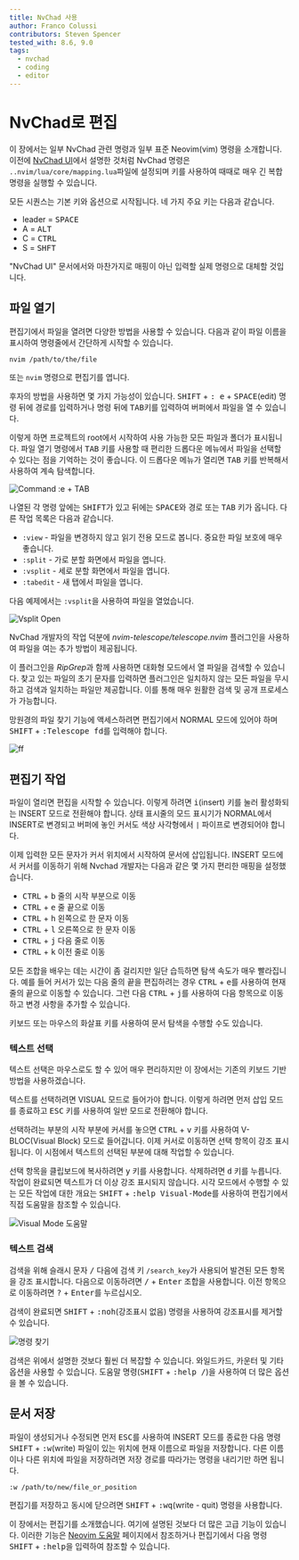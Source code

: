 ```yaml
---
title: NvChad 사용
author: Franco Colussi
contributors: Steven Spencer
tested_with: 8.6, 9.0
tags:
  - nvchad
  - coding
  - editor
---
```


# NvChad로 편집

이 장에서는 일부 NvChad 관련 명령과 일부 표준 Neovim(vim) 명령을 소개합니다.  이전에 [NvChad UI](nvchad_ui.md)에서 설명한 것처럼 NvChad 명령은 `..nvim/lua/core/mapping.lua`파일에 설정되며 키를 사용하여 때때로 매우 긴 복합 명령을 실행할 수 있습니다.

모든 시퀀스는 기본 키와 옵션으로 시작됩니다. 네 가지 주요 키는 다음과 같습니다.

* leader = <kbd>SPACE</kbd>
* A = <kbd>ALT</kbd>
* C = <kbd>CTRL</kbd>
* S = <kbd>SHFT</kbd>

"NvChad UI" 문서에서와 마찬가지로 매핑이 아닌 입력할 실제 명령으로 대체할 것입니다.

## 파일 열기

편집기에서 파일을 열려면 다양한 방법을 사용할 수 있습니다. 다음과 같이 파일 이름을 표시하여 명령줄에서 간단하게 시작할 수 있습니다.

```bash
nvim /path/to/the/file
```

또는 `nvim` 명령으로 편집기를 엽니다.

후자의 방법을 사용하면 몇 가지 가능성이 있습니다. <kbd>SHIFT</kbd> + <kbd>: e</kbd> + <kbd>SPACE</kbd>(edit) 명령 뒤에 경로를 입력하거나 명령 뒤에 <kbd>TAB</kbd>키를 입력하여 버퍼에서 파일을 열 수 있습니다.

이렇게 하면 프로젝트의 root에서 시작하여 사용 가능한 모든 파일과 폴더가 표시됩니다. 파일 열기 명령에서 <kbd>TAB</kbd> 키를 사용할 때 편리한 드롭다운 메뉴에서 파일을 선택할 수 있다는 점을 기억하는 것이 좋습니다. 이 드롭다운 메뉴가 열리면 <kbd>TAB</kbd> 키를 반복해서 사용하여 계속 탐색합니다.

![Command :e + TAB](../images/e_tab_command.png)

나열된 각 명령 앞에는 <kbd>SHIFT</kbd>가 있고 뒤에는 <kbd>SPACE</kbd>와 경로 또는 <kbd>TAB</kbd> 키가 옵니다. 다른 작업 목록은 다음과 같습니다.

* `:view` - 파일을 변경하지 않고 읽기 전용 모드로 봅니다. 중요한 파일 보호에 매우 좋습니다.
* `:split` - 가로 분할 화면에서 파일을 엽니다.
* `:vsplit` - 세로 분할 화면에서 파일을 엽니다.
* `:tabedit` - 새 탭에서 파일을 엽니다.

다음 예제에서는 `:vsplit`을 사용하여 파일을 열었습니다.

![Vsplit Open](../images/vsplit_open.png)

NvChad 개발자의 작업 덕분에 *nvim-telescope/telescope.nvim* 플러그인을 사용하여 파일을 여는 추가 방법이 제공됩니다.

이 플러그인을 *RipGrep*과 함께 사용하면 대화형 모드에서 열 파일을 검색할 수 있습니다. 찾고 있는 파일의 초기 문자를 입력하면 플러그인은 일치하지 않는 모든 파일을 무시하고 검색과 일치하는 파일만 제공합니다. 이를 통해 매우 원활한 검색 및 공개 프로세스가 가능합니다.

망원경의 파일 찾기 기능에 액세스하려면 편집기에서 NORMAL 모드에 있어야 하며 <kbd>SHIFT</kbd> + <kbd>:Telescope fd</kbd>를 입력해야 합니다.

![<leader>ff](../images/leader_ff.png)

## 편집기 작업

파일이 열리면 편집을 시작할 수 있습니다. 이렇게 하려면 <kbd>i</kbd>(insert) 키를 눌러 활성화되는 INSERT 모드로 전환해야 합니다. 상태 표시줄의 모드 표시기가 NORMAL에서 INSERT로 변경되고 버퍼에 놓인 커서도 색상 사각형에서 `|` 파이프로 변경되어야 합니다.

이제 입력한 모든 문자가 커서 위치에서 시작하여 문서에 삽입됩니다. INSERT 모드에서 커서를 이동하기 위해 Nvchad 개발자는 다음과 같은 몇 가지 편리한 매핑을 설정했습니다.

- <kbd>CTRL</kbd> + <kbd>b</kbd> 줄의 시작 부분으로 이동
- <kbd>CTRL</kbd> + <kbd>e</kbd> 줄 끝으로 이동
- <kbd>CTRL</kbd> + <kbd>h</kbd> 왼쪽으로 한 문자 이동
- <kbd>CTRL</kbd> + <kbd>l</kbd> 오른쪽으로 한 문자 이동
- <kbd>CTRL</kbd> + <kbd>j</kbd> 다음 줄로 이동
- <kbd>CTRL</kbd> + <kbd>k</kbd> 이전 줄로 이동

모든 조합을 배우는 데는 시간이 좀 걸리지만 일단 습득하면 탐색 속도가 매우 빨라집니다. 예를 들어 커서가 있는 다음 줄의 끝을 편집하려는 경우 <kbd>CTRL</kbd> + <kbd>e</kbd>를 사용하여 현재 줄의 끝으로 이동할 수 있습니다. 그런 다음 <kbd>CTRL</kbd> + <kbd>j</kbd>를 사용하여 다음 항목으로 이동하고  변경 사항을 추가할 수 있습니다.

키보드 또는 마우스의 화살표 키를 사용하여 문서 탐색을 수행할 수도 있습니다.

### 텍스트 선택

텍스트 선택은 마우스로도 할 수 있어 매우 편리하지만 이 장에서는 기존의 키보드 기반 방법을 사용하겠습니다.

텍스트를 선택하려면 VISUAL 모드로 들어가야 합니다. 이렇게 하려면 먼저 삽입 모드를 종료하고 <kbd>ESC</kbd> 키를 사용하여 일반 모드로 전환해야 합니다.

선택하려는 부분의 시작 부분에 커서를 놓으면 <kbd>CTRL</kbd> + <kbd>v</kbd> 키를 사용하여 V-BLOC(Visual Block) 모드로 들어갑니다. 이제 커서로 이동하면 선택 항목이 강조 표시됩니다. 이 시점에서 텍스트의 선택된 부분에 대해 작업할 수 있습니다.

선택 항목을 클립보드에 복사하려면 <kbd>y</kbd> 키를 사용합니다. 삭제하려면 <kbd>d</kbd> 키를 누릅니다. 작업이 완료되면 텍스트가 더 이상 강조 표시되지 않습니다. 시각 모드에서 수행할 수 있는 모든 작업에 대한 개요는 <kbd>SHIFT</kbd> + <kbd>:help Visual-Mode</kbd>를 사용하여 편집기에서 직접 도움말을 참조할 수 있습니다.

![Visual Mode 도움말](../images/help_visual_mode.png)

### 텍스트 검색

검색을 위해 슬래시 문자 <kbd>/</kbd> 다음에 검색 키 `/search_key`가 사용되어 발견된 모든 항목을 강조 표시합니다. 다음으로 이동하려면 <kbd>/</kbd> + <kbd>Enter</kbd> 조합을 사용합니다. 이전 항목으로 이동하려면 <kbd>?</kbd> + <kbd>Enter</kbd>를 누르십시오.

검색이 완료되면 <kbd>SHIFT</kbd> + <kbd>:noh</kbd>(강조표시 없음) 명령을 사용하여 강조표시를 제거할 수 있습니다.

![명령 찾기](../images/find_command.png)

검색은 위에서 설명한 것보다 훨씬 더 복잡할 수 있습니다. 와일드카드, 카운터 및 기타 옵션을 사용할 수 있습니다. 도움말 명령(<kbd>SHIFT</kbd> + <kbd>:help /</kbd>)을 사용하여 더 많은 옵션을 볼 수 있습니다.

## 문서 저장

파일이 생성되거나 수정되면 먼저 <kbd>ESC</kbd>를 사용하여 INSERT 모드를 종료한 다음 명령 <kbd>SHIFT</kbd> + <kbd>:w</kbd>(write) 파일이 있는 위치에 현재 이름으로 파일을 저장합니다. 다른 이름이나 다른 위치에 파일을 저장하려면 저장 경로를 따라가는 명령을 내리기만 하면 됩니다.

```text
:w /path/to/new/file_or_position
```

편집기를 저장하고 동시에 닫으려면 <kbd>SHIFT</kbd> + <kbd>:wq</kbd>(write - quit) 명령을 사용합니다.

이 장에서는 편집기를 소개했습니다. 여기에 설명된 것보다 더 많은 고급 기능이 있습니다. 이러한 기능은 [Neovim 도움말](https://neovim.io/doc/user/) 페이지에서 참조하거나 편집기에서 다음 명령 <kbd>SHIFT</kbd> + <kbd>:help</kbd>을 입력하여 참조할 수 있습니다.

